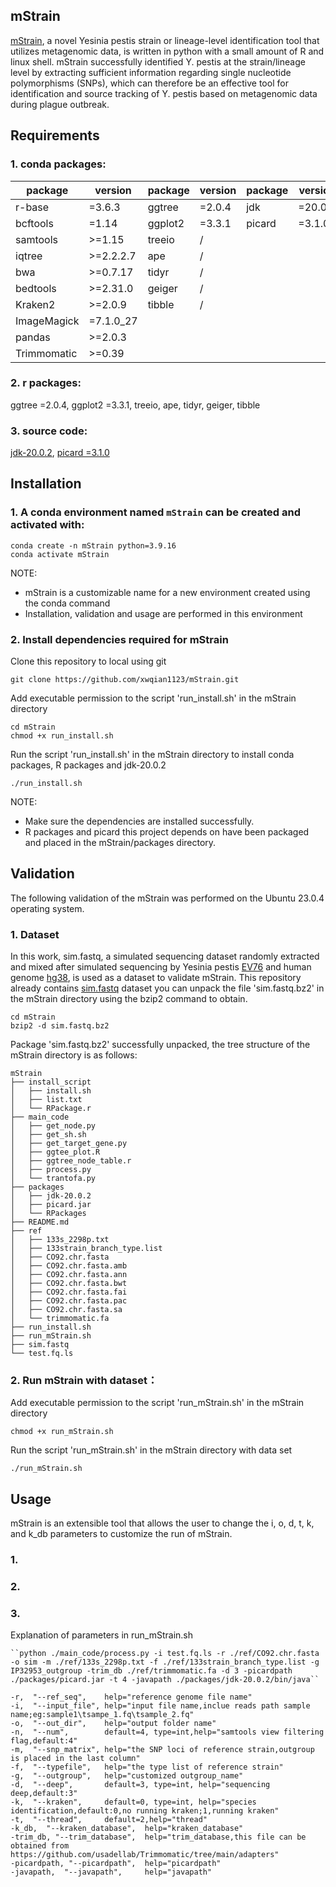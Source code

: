 ## mStrain
[mStrain](https://academic.oup.com/bioinformaticsadvances/article/3/1/vbad115/7274857), a novel Yesinia pestis strain or lineage-level identification tool that utilizes metagenomic data, is written in python with a small amount of R and linux shell. mStrain successfully identified Y. pestis at the strain/lineage level by extracting sufficient information regarding single nucleotide polymorphisms (SNPs), which can therefore be an effective tool for identification and source tracking of Y. pestis based on metagenomic data during plague outbreak.<br/>

## Requirements
### 1. conda packages:
|package|version     |package|version|  package|version|
|------|------|       ------|------|    ------|------|
|r-base|=3.6.3|       ggtree|=2.0.4|    jdk|=20.0.2|
|bcftools|=1.14|      ggplot2|=3.3.1|   picard|=3.1.0|
|samtools|>=1.15|     treeio|/|
|iqtree|>=2.2.2.7|    ape|/|
|bwa|>=0.7.17|        tidyr|/|
|bedtools|>=2.31.0|   geiger|/|
|Kraken2|>=2.0.9|     tibble|/|
|ImageMagick|=7.1.0_27|
|pandas|>=2.0.3|
|Trimmomatic|>=0.39|
### 2. r packages:
ggtree =2.0.4,  ggplot2 =3.3.1,  treeio, ape,  tidyr, geiger,  tibble <br/>
### 3. source code:
[jdk-20.0.2](https://www.oracle.com/java/technologies/downloads/), [picard =3.1.0](https://github.com/broadinstitute/picard) <br/>

## Installation
### 1. A conda environment named ```mStrain``` can be created and activated with:
```
conda create -n mStrain python=3.9.16
conda activate mStrain
```
NOTE:
- mStrain is a customizable name for a new environment created using the conda command
- Installation, validation and usage are performed in this environment
### 2. Install dependencies required for mStrain
Clone this repository to local using git
```
git clone https://github.com/xwqian1123/mStrain.git
```
Add executable permission to the script 'run_install.sh' in the mStrain directory <br/>
```
cd mStrain
chmod +x run_install.sh
```
Run the script 'run_install.sh' in the mStrain directory to install conda packages, R packages and jdk-20.0.2<br/>
```
./run_install.sh
```
NOTE: 
- Make sure the dependencies are installed successfully.
- R packages and picard this project depends on have been packaged and placed in the mStrain/packages directory.
 
## Validation
The following validation of the mStrain was performed on the Ubuntu 23.0.4 operating system.
### 1. Dataset
In this work, sim.fastq, a simulated sequencing dataset randomly extracted and mixed after simulated sequencing by Yesinia pestis [EV76](https://ftp.ncbi.nlm.nih.gov/genomes/all/GCF/000/324/805/GCF_000324805.2_EV76-CN/GCF_000324805.2_EV76-CN_genomic.fna.gz) and human genome [hg38](https://hgdownload.soe.ucsc.edu/goldenPath/hg38/bigZips/latest/hg38.fa.gz), is used as a dataset to validate mStrain. This repository already contains [sim.fastq](https://figshare.com/articles/dataset/mStrain_--_Strain-level_Identification_of_i_Yersinia_pestis_i_Using_Metagenomic_Data/23911053) dataset you can unpack the file 'sim.fastq.bz2' in the mStrain directory using the bzip2 command to obtain.<br/>
```
cd mStrain
bzip2 -d sim.fastq.bz2
```

Package 'sim.fastq.bz2' successfully unpacked, the tree structure of the mStrain directory is as follows:
```
mStrain
├── install_script
│   ├── install.sh
│   ├── list.txt
│   └── RPackage.r
├── main_code
│   ├── get_node.py
│   ├── get_sh.sh
│   ├── get_target_gene.py
│   ├── ggtee_plot.R
│   ├── ggtree_node_table.r
│   ├── process.py
│   └── trantofa.py
├── packages
│   ├── jdk-20.0.2
│   ├── picard.jar
│   └── RPackages
├── README.md
├── ref
│   ├── 133s_2298p.txt
│   ├── 133strain_branch_type.list
│   ├── CO92.chr.fasta
│   ├── CO92.chr.fasta.amb
│   ├── CO92.chr.fasta.ann
│   ├── CO92.chr.fasta.bwt
│   ├── CO92.chr.fasta.fai
│   ├── CO92.chr.fasta.pac
│   ├── CO92.chr.fasta.sa
│   └── trimmomatic.fa
├── run_install.sh
├── run_mStrain.sh
├── sim.fastq
└── test.fq.ls
```
### 2. Run mStrain with dataset：
Add executable permission to the script 'run_mStrain.sh' in the mStrain directory <br/>
```
chmod +x run_mStrain.sh
```
Run the script 'run_mStrain.sh' in the mStrain directory with data set <br/>
```
./run_mStrain.sh
```
## Usage
mStrain is an extensible tool that allows the user to change the i, o, d, t, k, and k_db parameters to customize the run of mStrain.<br/>
### 1.

### 2. 

### 3.

Explanation of parameters in run_mStrain.sh
```
``python ./main_code/process.py -i test.fq.ls -r ./ref/CO92.chr.fasta -o sim -m ./ref/133s_2298p.txt -f ./ref/133strain_branch_type.list -g IP32953_outgroup -trim_db ./ref/trimmomatic.fa -d 3 -picardpath ./packages/picard.jar -t 4 -javapath ./packages/jdk-20.0.2/bin/java``

-r,  "--ref_seq",    help="reference genome file name"
-i,  "--input_file", help="input file name,inclue reads path sample name;eg:sample1\tsampe_1.fq\tsample_2.fq"
-o,  "--out_dir",    help="output folder name"
-n,  "--num",        default=4, type=int,help="samtools view filtering flag,default:4"
-m,  "--snp_matrix", help="the SNP loci of reference strain,outgroup is placed in the last column"
-f,  "--typefile",   help="the type list of reference strain"
-g,  "--outgroup",   help="customized outgroup_name"
-d,  "--deep",       default=3, type=int, help="sequencing deep,default:3"
-k,  "--kraken",     default=0, type=int, help="species identification,default:0,no running kraken;1,running kraken"
-t,  "--thread",     default=2,help="thread"
-k_db,  "--kraken_database",  help="kraken_database"
-trim_db, "--trim_database",  help="trim_database,this file can be obtained from https://github.com/usadellab/Trimmomatic/tree/main/adapters"
-picardpath, "--picardpath",  help="picardpath"
-javapath,  "--javapath",     help="javapath"

```


